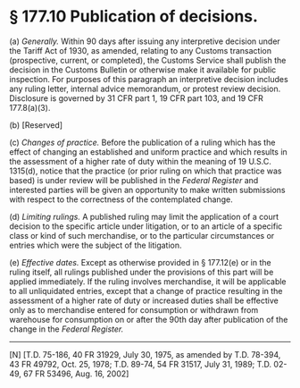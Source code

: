 # § 177.10   Publication of decisions.

(a) *Generally.* Within 90 days after issuing any interpretive decision under the Tariff Act of 1930, as amended, relating to any Customs transaction (prospective, current, or completed), the Customs Service shall publish the decision in the Customs Bulletin or otherwise make it available for public inspection. For purposes of this paragraph an interpretive decision includes any ruling letter, internal advice memorandum, or protest review decision. Disclosure is governed by 31 CFR part 1, 19 CFR part 103, and 19 CFR 177.8(a)(3). 


(b) [Reserved]


(c) *Changes of practice.* Before the publication of a ruling which has the effect of changing an established and uniform practice and which results in the assessment of a higher rate of duty within the meaning of 19 U.S.C. 1315(d), notice that the practice (or prior ruling on which that practice was based) is under review will be published in the _Federal Register_ and interested parties will be given an opportunity to make written submissions with respect to the correctness of the contemplated change. 


(d) *Limiting rulings.* A published ruling may limit the application of a court decision to the specific article under litigation, or to an article of a specific class or kind of such merchandise, or to the particular circumstances or entries which were the subject of the litigation. 


(e) *Effective dates.* Except as otherwise provided in § 177.12(e) or in the ruling itself, all rulings published under the provisions of this part will be applied immediately. If the ruling involves merchandise, it will be applicable to all unliquidated entries, except that a change of practice resulting in the assessment of a higher rate of duty or increased duties shall be effective only as to merchandise entered for consumption or withdrawn from warehouse for consumption on or after the 90th day after publication of the change in the _Federal Register._


---

[N] [T.D. 75-186, 40 FR 31929, July 30, 1975, as amended by T.D. 78-394, 43 FR 49792, Oct. 25, 1978; T.D. 89-74, 54 FR 31517, July 31, 1989; T.D. 02-49, 67 FR 53496, Aug. 16, 2002]




